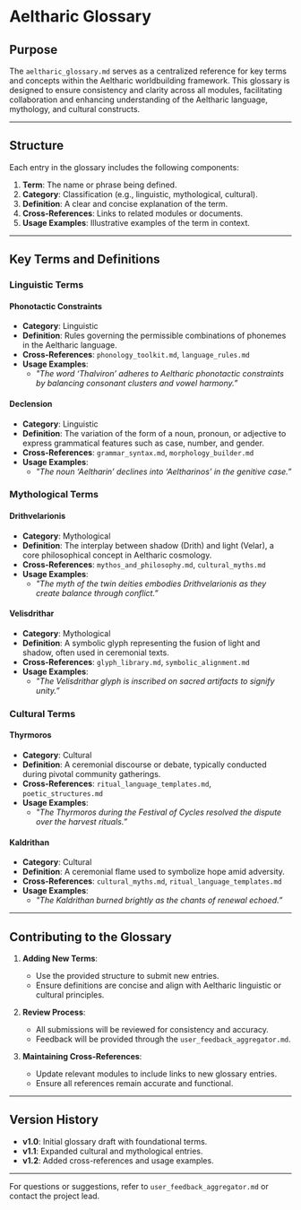 # **Aeltharic Glossary**

## **Purpose**
The `aeltharic_glossary.md` serves as a centralized reference for key terms and concepts within the Aeltharic worldbuilding framework. This glossary is designed to ensure consistency and clarity across all modules, facilitating collaboration and enhancing understanding of the Aeltharic language, mythology, and cultural constructs.

---

## **Structure**
Each entry in the glossary includes the following components:
1. **Term**: The name or phrase being defined.
2. **Category**: Classification (e.g., linguistic, mythological, cultural).
3. **Definition**: A clear and concise explanation of the term.
4. **Cross-References**: Links to related modules or documents.
5. **Usage Examples**: Illustrative examples of the term in context.

---

## **Key Terms and Definitions**

### **Linguistic Terms**

#### **Phonotactic Constraints**
- **Category**: Linguistic
- **Definition**: Rules governing the permissible combinations of phonemes in the Aeltharic language.
- **Cross-References**: `phonology_toolkit.md`, `language_rules.md`
- **Usage Examples**:
  - _"The word ‘Thalviron’ adheres to Aeltharic phonotactic constraints by balancing consonant clusters and vowel harmony.”_

#### **Declension**
- **Category**: Linguistic
- **Definition**: The variation of the form of a noun, pronoun, or adjective to express grammatical features such as case, number, and gender.
- **Cross-References**: `grammar_syntax.md`, `morphology_builder.md`
- **Usage Examples**:
  - _"The noun ‘Aeltharin’ declines into ‘Aeltharinos’ in the genitive case.”_

### **Mythological Terms**

#### **Drithvelarionis**
- **Category**: Mythological
- **Definition**: The interplay between shadow (Drith) and light (Velar), a core philosophical concept in Aeltharic cosmology.
- **Cross-References**: `mythos_and_philosophy.md`, `cultural_myths.md`
- **Usage Examples**:
  - _"The myth of the twin deities embodies Drithvelarionis as they create balance through conflict.”_

#### **Velisdrithar**
- **Category**: Mythological
- **Definition**: A symbolic glyph representing the fusion of light and shadow, often used in ceremonial texts.
- **Cross-References**: `glyph_library.md`, `symbolic_alignment.md`
- **Usage Examples**:
  - _"The Velisdrithar glyph is inscribed on sacred artifacts to signify unity.”_

### **Cultural Terms**

#### **Thyrmoros**
- **Category**: Cultural
- **Definition**: A ceremonial discourse or debate, typically conducted during pivotal community gatherings.
- **Cross-References**: `ritual_language_templates.md`, `poetic_structures.md`
- **Usage Examples**:
  - _"The Thyrmoros during the Festival of Cycles resolved the dispute over the harvest rituals.”_

#### **Kaldrithan**
- **Category**: Cultural
- **Definition**: A ceremonial flame used to symbolize hope amid adversity.
- **Cross-References**: `cultural_myths.md`, `ritual_language_templates.md`
- **Usage Examples**:
  - _"The Kaldrithan burned brightly as the chants of renewal echoed.”_

---

## **Contributing to the Glossary**
1. **Adding New Terms**:
   - Use the provided structure to submit new entries.
   - Ensure definitions are concise and align with Aeltharic linguistic or cultural principles.

2. **Review Process**:
   - All submissions will be reviewed for consistency and accuracy.
   - Feedback will be provided through the `user_feedback_aggregator.md`.

3. **Maintaining Cross-References**:
   - Update relevant modules to include links to new glossary entries.
   - Ensure all references remain accurate and functional.

---

## **Version History**
- **v1.0**: Initial glossary draft with foundational terms.
- **v1.1**: Expanded cultural and mythological entries.
- **v1.2**: Added cross-references and usage examples.

---

For questions or suggestions, refer to `user_feedback_aggregator.md` or contact the project lead.
